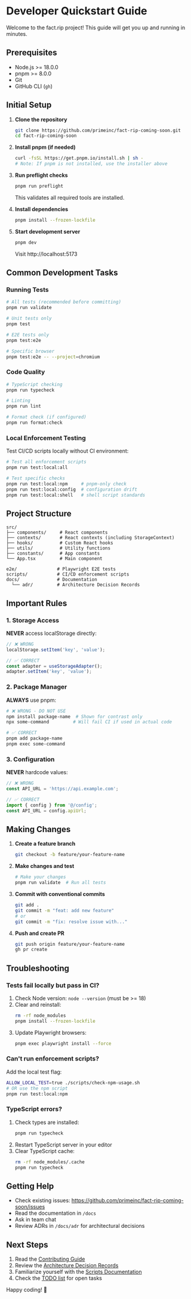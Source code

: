 # Developer Quickstart Guide

Welcome to the fact.rip project! This guide will get you up and running in minutes.

## Prerequisites

- Node.js >= 18.0.0
- pnpm >= 8.0.0
- Git
- GitHub CLI (`gh`)

## Initial Setup

1. **Clone the repository**
   ```bash
   git clone https://github.com/primeinc/fact-rip-coming-soon.git
   cd fact-rip-coming-soon
   ```

2. **Install pnpm (if needed)**
   ```bash
   curl -fsSL https://get.pnpm.io/install.sh | sh -
   # Note: If pnpm is not installed, use the installer above
   ```

3. **Run preflight checks**
   ```bash
   pnpm run preflight
   ```
   This validates all required tools are installed.

4. **Install dependencies**
   ```bash
   pnpm install --frozen-lockfile
   ```

5. **Start development server**
   ```bash
   pnpm dev
   ```
   Visit http://localhost:5173

## Common Development Tasks

### Running Tests

```bash
# All tests (recommended before committing)
pnpm run validate

# Unit tests only
pnpm test

# E2E tests only
pnpm test:e2e

# Specific browser
pnpm test:e2e -- --project=chromium
```

### Code Quality

```bash
# TypeScript checking
pnpm run typecheck

# Linting
pnpm run lint

# Format check (if configured)
pnpm run format:check
```

### Local Enforcement Testing

Test CI/CD scripts locally without CI environment:

```bash
# Test all enforcement scripts
pnpm run test:local:all

# Test specific checks
pnpm run test:local:npm     # pnpm-only check
pnpm run test:local:config  # configuration drift
pnpm run test:local:shell   # shell script standards
```

## Project Structure

```
src/
├── components/     # React components
├── contexts/       # React contexts (including StorageContext)
├── hooks/          # Custom React hooks
├── utils/          # Utility functions
├── constants/      # App constants
└── App.tsx         # Main component

e2e/               # Playwright E2E tests
scripts/           # CI/CD enforcement scripts
docs/              # Documentation
  └── adr/         # Architecture Decision Records
```

## Important Rules

### 1. Storage Access

**NEVER** access localStorage directly:
```typescript
// ❌ WRONG
localStorage.setItem('key', 'value');

// ✅ CORRECT
const adapter = useStorageAdapter();
adapter.setItem('key', 'value');
```

### 2. Package Manager

**ALWAYS** use pnpm:

<!-- pnpm-lint-disable -->
```bash
# ❌ WRONG - DO NOT USE
npm install package-name  # Shown for contrast only
npx some-command         # Will fail CI if used in actual code

# ✅ CORRECT
pnpm add package-name
pnpm exec some-command
```

### 3. Configuration

**NEVER** hardcode values:
```typescript
// ❌ WRONG
const API_URL = 'https://api.example.com';

// ✅ CORRECT
import { config } from '@/config';
const API_URL = config.apiUrl;
```

## Making Changes

1. **Create a feature branch**
   ```bash
   git checkout -b feature/your-feature-name
   ```

2. **Make changes and test**
   ```bash
   # Make your changes
   pnpm run validate  # Run all tests
   ```

3. **Commit with conventional commits**
   ```bash
   git add .
   git commit -m "feat: add new feature"
   # or
   git commit -m "fix: resolve issue with..."
   ```

4. **Push and create PR**
   ```bash
   git push origin feature/your-feature-name
   gh pr create
   ```

## Troubleshooting

### Tests fail locally but pass in CI?

1. Check Node version: `node --version` (must be >= 18)
2. Clear and reinstall: 
   ```bash
   rm -rf node_modules
   pnpm install --frozen-lockfile
   ```
3. Update Playwright browsers:
   ```bash
   pnpm exec playwright install --force
   ```

### Can't run enforcement scripts?

Add the local test flag:
```bash
ALLOW_LOCAL_TEST=true ./scripts/check-npm-usage.sh
# OR use the npm script
pnpm run test:local:npm
```

### TypeScript errors?

1. Check types are installed:
   ```bash
   pnpm run typecheck
   ```
2. Restart TypeScript server in your editor
3. Clear TypeScript cache:
   ```bash
   rm -rf node_modules/.cache
   pnpm run typecheck
   ```

## Getting Help

- Check existing issues: https://github.com/primeinc/fact-rip-coming-soon/issues
- Read the documentation in `/docs`
- Ask in team chat
- Review ADRs in `/docs/adr` for architectural decisions

## Next Steps

1. Read the [Contributing Guide](../CONTRIBUTING.md)
2. Review the [Architecture Decision Records](./adr/)
3. Familiarize yourself with the [Scripts Documentation](../scripts/README.md)
4. Check the [TODO list](../TODO.md) for open tasks

Happy coding! 🚀